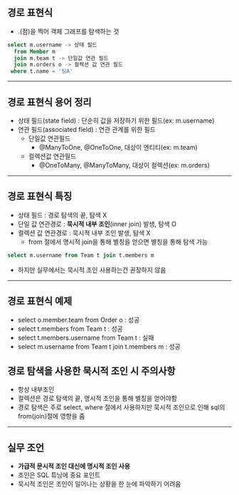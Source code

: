 ## 경로 표현식 
- .(점)을 찍어 객체 그래프를 탐색하는 것 
```sql
select m.username -> 상태 필드
  from Member m 
  join m.team t -> 단일값 연관 필드 
  join m.orders o -> 컬렉션 값 연관 필드
 where t.name = '팀A'
```

---
## 경로 표현식 용어 정리 
- 상태 필드(state field) : 단순히 값을 저장하기 위한 필드(ex: m.username)
- 연관 필드(associated field) : 연관 관계를 위한 필드
  - 단일값 연관필드 
    - @ManyToOne, @OneToOne, 대상이 엔티티(ex: m.team)
  - 컬렉션값 연관필드
    - @OneToMany, @ManyToMany, 대상이 컬렉션(ex: m.orders)
    
---
## 경로 표현식 특징 
- 상태 필드 : 경로 탐색의 끝, 탐색 X 
- 단일 값 연관경로 : **묵시적 내부 조인**(inner join) 발생, 탐색 O 
- 컬렉션 값 연관경로 : 묵시적 내부 조인 발생, 탐색 X 
  - from 절에서 명시적 join을 통해 별칭을 얻으면 별칭을 통해 탐색 가능 
```sql
select m.username from Team t join t.members m  
```             

- 하지만 실무에서는 묵시적 조인 사용하는건 권장하지 않음

---
## 경로 표현식 예제 
- select o.member.team from Order o : 성공  
- select t.members from Team t : 성공 
- select t.members.username from Team t : 실패 
- select m.username from Team t join t.members m : 성공

## 경로 탐색을 사용한 묵시적 조인 시 주의사항  
- 항상 내부조인 
- 컬렉션은 경로 탐색의 끝, 명시적 조인을 통해 별칭을 얻어야함 
- 경로 탐색은 주로 select, where 절에서 사용하지만 묵시적 조인으로 인해 sql의 from(join)절에 영향을 줌

---
## 실무 조언 
- **가급적 문시적 조인 대신에 명시적 조인 사용**
- 조인은 SQL 튜닝에 중요 포인트 
- 묵시적 조인은 조인이 일어나는 상황을 한 눈에 파악하기 어려움    
